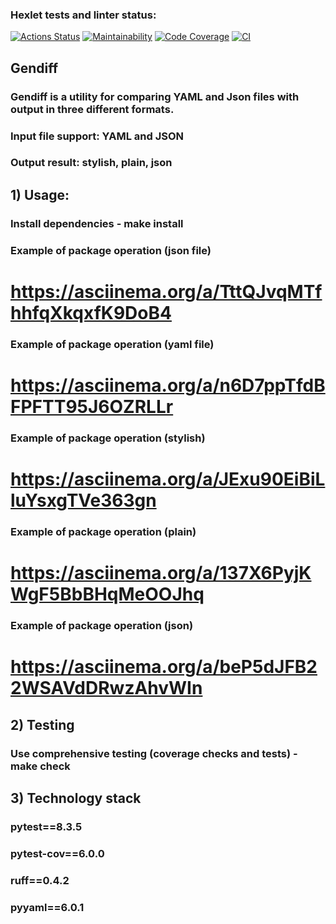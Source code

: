 ### Hexlet tests and linter status:
[![Actions Status](https://github.com/bebcor/python-project-50/actions/workflows/hexlet-check.yml/badge.svg)](https://github.com/bebcor/python-project-50/actions)
[![Maintainability](https://qlty.sh/badges/38b9f699-ca00-4ef2-beca-18bc8571c311/maintainability.svg)](https://qlty.sh/gh/bebcor/projects/python-project-50)
[![Code Coverage](https://qlty.sh/badges/38b9f699-ca00-4ef2-beca-18bc8571c311/test_coverage.svg)](https://qlty.sh/gh/bebcor/projects/python-project-50)
[![CI](https://github.com/bebcor/python-project-50/actions/workflows/pyci.yml/badge.svg)](https://github.com/bebcor/python-project-50/actions)


## Gendiff
### Gendiff is a utility for comparing YAML and Json files with output in three different formats.
### Input file support: YAML and JSON
### Output result: stylish, plain, json


## 1) Usage:

### Install dependencies - make install

### Example of package operation (json file)
# https://asciinema.org/a/TttQJvqMTfhhfqXkqxfK9DoB4

### Example of package operation (yaml file)
# https://asciinema.org/a/n6D7ppTfdBFPFTT95J6OZRLLr

### Example of package operation (stylish)
# https://asciinema.org/a/JExu90EiBiLluYsxgTVe363gn

### Example of package operation (plain)
# https://asciinema.org/a/137X6PyjKWgF5BbBHqMeOOJhq

### Example of package operation (json)
# https://asciinema.org/a/beP5dJFB22WSAVdDRwzAhvWIn


## 2) Testing

### Use comprehensive testing (coverage checks and tests) - make check


## 3) Technology stack

### pytest==8.3.5
### pytest-cov==6.0.0
### ruff==0.4.2
### pyyaml==6.0.1 

